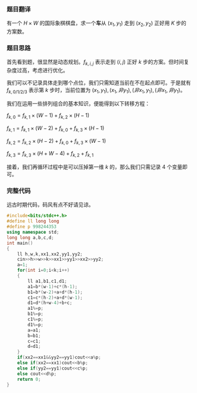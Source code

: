 ### 题目翻译

有一个 $H\times W$ 的国际象棋棋盘，求一个**车**从 $(x_1,y_1)$ 走到 $(x_2,y_2)$ 正好用 $K$ 步的方案数。

### 题目思路

首先看到题，很显然是动态规划。$f_{k,i,j}$ 表示走到 $(i,j)$ 正好 $k$ 步的方案。但时间复杂度过高，考虑进行优化。

我们可以不记录具体走到哪个点位，我们只需知道当前在不在起点即可。于是就有 $f_{k,0/1/2/3}$ 表示第 $k$ 步时，当前位置为 $(x_1,y_1),(x_1,非y_1),(非x_1,y_1),(非x_1,非y_1)$。

我们在运用一些排列组合的基本知识，便能得到以下转移方程：

$f_{k,0} = f_{k,1} \times (W-1) + f_{k,2} \times (H-1)$

$f_{k,1} = f_{k,1} \times (W-2) + f_{k,0} + f_{k,3} \times (H-1)$

$f_{k,2} = f_{k,2} \times (H-2) + f_{k,0} + f_{k,3} \times (W-1)$

$f_{k,3} = f_{k,3} \times (H+W-4) + f_{k,2} + f_{k,1}$


接着，我们再循环过程中是可以压掉第一维 $k$ 的，那么我们只需记录 $4$ 个变量即可。

### 完整代码

远古时期代码，码风有点不好请见谅。

```cpp
#include<bits/stdc++.h>
#define ll long long
#define p 998244353
using namespace std;
long long a,b,c,d;
int main()
{
	ll h,w,k,xx1,xx2,yy1,yy2;
	cin>>h>>w>>k>>xx1>>yy1>>xx2>>yy2;
	a=1;
	for(int i=0;i<k;i++)
	{
		ll a1,b1,c1,d1;
		a1=b*(w-1)+c*(h-1);
		b1=b*(w-2)+a+d*(h-1);
		c1=c*(h-2)+a+d*(w-1);
		d1=d*(h+w-4)+b+c;
		a1%=p;
		b1%=p;
		c1%=p;
		d1%=p;
		a=a1;
		b=b1;
		c=c1;
		d=d1;
	}
	if(xx2==xx1&&yy2==yy1)cout<<a%p;
	else if(xx2==xx1)cout<<b%p;
	else if(yy2==yy1)cout<<c%p;
	else cout<<d%p;
	return 0;
}
```

